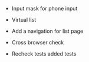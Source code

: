 - Input mask for phone input
- Virtual list

- Add a navigation for list page

- Cross browser check
- Recheck tests added tests
